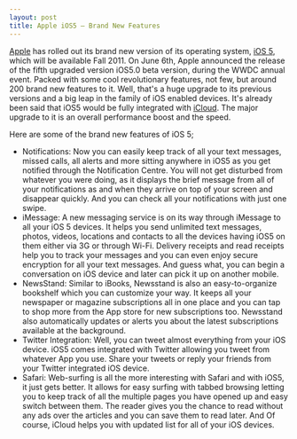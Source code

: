 ```yaml
---
layout: post
title: Apple iOS5 – Brand New Features
---
```


<a href="http://www.apple.com/">Apple</a> has rolled out its brand new version of its operating system, <a href="http://www.apple.com/ios/ios5/">iOS 5</a>, which will be available Fall 2011. On June 6th, Apple announced the release of the fifth upgraded version iOS5.0 beta version, during the WWDC annual event. Packed with some cool revolutionary features, not few, but around 200 brand new features to it. Well, that's a huge upgrade to its previous versions and a big leap in the family of iOS enabled devices. It's already been said that iOS5 would be fully integrated with <a href="http://www.apple.com/icloud/">iCloud</a>. The major upgrade to it is an overall performance boost and the speed.

Here are some of the brand new features of  iOS 5;

- Notifications: Now you can easily keep track of all your text messages, missed calls, all alerts and more sitting anywhere in iOS5 as you get notified through the Notification Centre. You will not get disturbed from whatever you were doing, as it displays the brief message from all of your notifications as and when they arrive on top of your screen and disappear quickly. And you can check all your notifications with just one swipe.
- iMessage: A new messaging service is on its way through iMessage to all your iOS 5 devices. It helps you send unlimited text messages, photos, videos, locations and contacts to all the devices having iOS5 on them either via 3G or through Wi-Fi. Delivery receipts and read receipts help you to track your messages and you can even enjoy secure encryption for all your text messages. And guess what, you can begin a conversation on iOS device and later can pick it up on another mobile.
- NewsStand: Similar to iBooks, Newsstand is also an easy-to-organize bookshelf which you can customize your way. It keeps all your newspaper or magazine subscriptions all in one place and you can tap to shop more from the App store for new subscriptions too. Newsstand also automatically updates or alerts you about the latest subscriptions available at the background.
- Twitter Integration: Well, you can tweet almost everything from your iOS device. iOS5 comes integrated with Twitter allowing you tweet from whatever App you use. Share your tweets or reply your friends from your Twitter integrated iOS device.
- Safari: Web-surfing is all the more interesting with Safari and with iOS5, it just gets better. It allows for easy surfing with tabbed browsing letting you to keep track of all the multiple pages you have opened up and easy switch between them. The reader gives you the chance to read without any ads over the articles and you can save them to read later. And Of course, iCloud helps you with updated list for all of your iOS devices.
